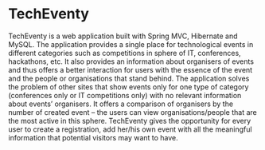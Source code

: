 # TechEventy
TechEventy is a web application built with Spring MVC, Hibernate and MySQL.  The application provides a single place for technological events in different categories such as competitions in sphere of IT, conferences, hackathons, etc. It also provides an information about organisers of events and thus offers a better interaction for users with the essence of the event and the people or organisations that stand behind. The application solves the problem of other sites that show events only for one type of category (conferences only or IT competitions only) with no relevant information about events’ organisers.  It offers a comparison of organisers by the number of created event – the users can view organisations/people that are the most active in this sphere.  TechEventy gives the opportunity for every user to create a registration, add her/his own event with all the meaningful information that potential visitors may want to have.

